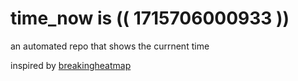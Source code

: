 # time_now is (( 1715706000933 ))

an automated repo that shows the currnent time

inspired by [breakingheatmap](https://github.com/breakingheatmap/breakingheatmap)